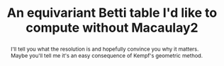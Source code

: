 ---
agnt_event: true
event_name: Algebra, Geometry, and Number Theory Seminar 
event_organization: University of South Carolina 
event_url: https://www.scagnt.org/seminar/2021/
event_date: 2021-02-05
time: 2:30-3:30pm
speaker: 
  first: Matthew
  middle: Robert
  last: Ballard
speaker_url: https://www.matthewrobertballard.com
speaker_affiliation: University of South Carolina
speaker_affiliation_abbr: UofSC 
title: An equivariant Betti table I'd like to compute without Macaulay2
abstract: I'll tell you what the resolution is and hopefully convince you why it matters. Maybe you'll tell me it's an easy consequence of Kempf's geometric method.
vid_conf_url: https://us02web.zoom.us/j/89152240695?pwd=SytlL1RpUlQ4T1JUck92d0FPV1d0QT09
vid_conf_pw: 379495
recording_url: 
draft: false # needs to be set false to have the information published on the seminar page
categories:
- Seminar 
tags:
- Research # research, learning, ... 
---